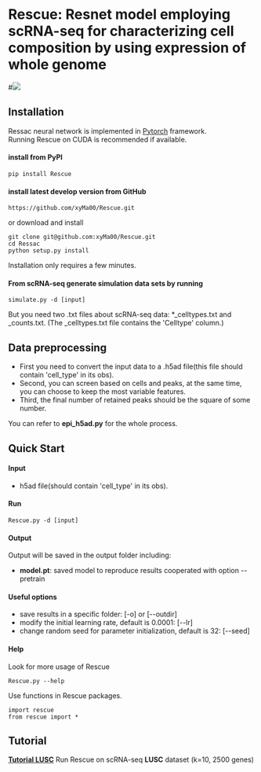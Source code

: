 # Rescue: Resnet model employing scRNA-seq for characterizing cell composition by using expression of whole genome

#![](https://github.com/xyMa00/Rescue/wiki/png/Rescue_model.png)


## Installation  

Ressac neural network is implemented in [Pytorch](https://pytorch.org/) framework.  
Running Rescue on CUDA is recommended if available.   

#### install from PyPI

    pip install Rescue

#### install latest develop version from GitHub
    https://github.com/xyMa00/Rescue.git
or download and install

	git clone git@github.com:xyMa00/Rescue.git
	cd Ressac
	python setup.py install
    
Installation only requires a few minutes. 

 #### From scRNA-seq generate simulation data sets by running 

    simulate.py -d [input]
But you need two .txt files about scRNA-seq data: *_celltypes.txt and _counts.txt.
(The _celltypes.txt file contains the 'Celltype' column.)



## Data preprocessing
* First you need to convert the input data to a .h5ad file(this file should contain 'cell_type' in its obs).
* Second, you can screen based on cells and peaks, at the same time, you can choose to keep the most variable features.
* Third, the final number of retained peaks should be the square of some number.

You can refer to **epi_h5ad.py** for the whole process.


## Quick Start

#### Input
* h5ad file(should contain 'cell_type' in its obs).

#### Run 

    Rescue.py -d [input]

#### Output
Output will be saved in the output folder including:
* **model.pt**:  saved model to reproduce results cooperated with option --pretrain


#### Useful options  
* save results in a specific folder: [-o] or [--outdir] 
* modify the initial learning rate, default is 0.0001: [--lr]  
* change random seed for parameter initialization, default is 32: [--seed]


#### Help
Look for more usage of Rescue 

	Rescue.py --help 

Use functions in Rescue packages.

	import rescue
	from rescue import *

## Tutorial
**[Tutorial LUSC](https://github.com/xyMa00/Rescue/wiki/LUSC)**   Run Rescue on scRNA-seq **LUSC** dataset (k=10, 2500 genes)
